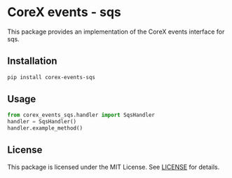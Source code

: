 # CoreX events - sqs

This package provides an implementation of the CoreX events interface for sqs.

## Installation
~~~bash
pip install corex-events-sqs
~~~

## Usage
~~~python
from corex_events_sqs.handler import SqsHandler
handler = SqsHandler()
handler.example_method()
~~~

## License
This package is licensed under the MIT License. See [LICENSE](../LICENSE) for details.
